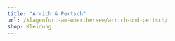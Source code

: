 ```yaml
---
title: "Arrich & Pertsch"
url: /klagenfurt-am-woerthersee/arrich-und-pertsch/
shop: Kleidung
---
```

